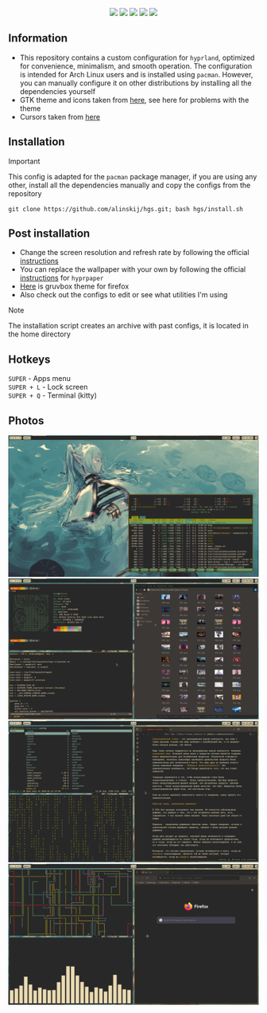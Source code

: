 <p align="center">
  <img src="https://img.shields.io/github/last-commit/alinskij/hgs?style=for-the-badge" />
  <img src="https://img.shields.io/github/repo-size/alinskij/hgs?style=for-the-badge" />
  <img src="https://img.shields.io/github/issues/alinskij/hgs?style=for-the-badge" />
  <img src="https://img.shields.io/github/license/alinskij/hgs?style=for-the-badge" />
  <img src="https://img.shields.io/github/stars/alinskij/hgs?style=for-the-badge" />
</p>

## Information
+ This repository contains a custom configuration for `hyprland`, optimized for convenience, minimalism, and smooth operation. The configuration is intended for Arch Linux users and is installed using `pacman`. However, you can manually configure it on other distributions by installing all the dependencies yourself  
+ GTK theme and icons taken from [here](https://github.com/Fausto-Korpsvart/Gruvbox-GTK-Theme), see here for problems with the theme
+ Сursors taken from [here](https://github.com/sainnhe/capitaine-cursors)
## Installation
> [!IMPORTANT]
> This config is adapted for the `pacman` package manager, if you are using any other, install all the dependencies manually and copy the configs from the repository
```
git clone https://github.com/alinskij/hgs.git; bash hgs/install.sh
```
## Post installation
+ Change the screen resolution and refresh rate by following the official [instructions](https://wiki.hyprland.org/Configuring/Monitors)
+ You can replace the wallpaper with your own by following the official [instructions](https://wiki.hyprland.org/Hypr-Ecosystem/hyprpaper) for `hyprpaper`
+ [Here](https://addons.mozilla.org/en-US/firefox/addon/gruvbox-medium-dark) is gruvbox theme for firefox
+ Also check out the configs to edit or see what utilities I'm using
> [!NOTE]
> The installation script creates an archive with past configs, it is located in the home directory
## Hotkeys
`SUPER` - Apps menu  
`SUPER + L` - Lock screen  
`SUPER + Q` - Terminal (kitty)
## Photos 
![1](https://github.com/alinskij/hgs/blob/main/preview/1.png)
![2](https://github.com/alinskij/hgs/blob/main/preview/2.png)
![3](https://github.com/alinskij/hgs/blob/main/preview/3.png)
![4](https://github.com/alinskij/hgs/blob/main/preview/4.png)
